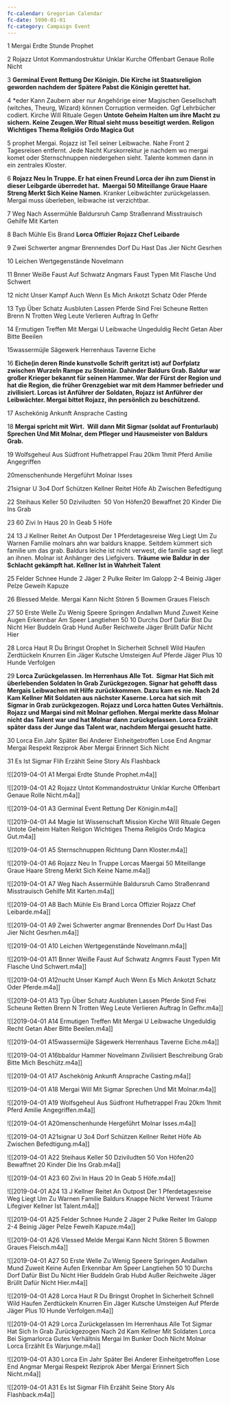 ```yaml
---
fc-calendar: Gregorian Calendar
fc-date: 5990-01-01
fc-category: Campaign Event
---
```


1 Mergai Erdte Stunde Prophet

  

2 Rojazz Untot Kommandostruktur Unklar Kurche Offenbart Genaue Rolle Nicht

  

3 **Germinal Event Rettung Der Königin. Die Kirche ist Staatsreligion geworden nachdem der Spätere Pabst die Königin gerettet hat.**

  

4 *eder Kann Zaubern aber nur Angehörige einer Magischen Gesellschaft (witches, Theurg, Wizard) können Corruption vermeiden. Ggf Lehrbücher codiert. Kirche Will Rituale Gegen **Untote Geheim Halten um ihre Macht zu sichern. Keine Zeugen.Wer Ritual sieht muss beseitigt werden. Religon Wichtiges Thema Religiös Ordo Magica Gut**

  

5 prophet Mergai. Rojazz ist Teil seiner Leibwache. Nahe Front 2 Tagesreisen entfernt. Jede Nacht Kurskorrektur je nachdem wo mergai komet oder Sternschnuppen niedergehen sieht. Talente kommen dann in ein zentrales Kloster. 

  

6 **Rojazz Neu In Truppe. Er hat einen Freund Lorca der ihn zum Dienst in dieser Leibgarde überredet hat.  Maergai 50 Miteillange Graue Haare Streng Merkt Sich Keine Namen**. Kranker Leibwächter zurückgelassen. Mergai muss überleben, leibwache ist verzichtbar.

  

7 Weg Nach Assermühle Baldursruh Camp Straßenrand Misstrauisch Gehilfe Mit Karten

  

8 Bach Mühle Eis Brand **Lorca Offizier Rojazz Chef Leibarde**

  

9 Zwei Schwerter angmar Brennendes Dorf Du Hast Das Jier Nicht Gesrhen

  

10 Leichen Wertgegenstände Novelmann

  

11 Bnner Weiße Faust Auf Schwatz Angmars Faust Typen Mit Flasche Und Schwert

  

12 nicht Unser Kampf Auch Wenn Es Mich Ankotzt Schatz Oder Pferde

  

13 Typ Über Schatz Ausbluten Lassen Pferde Sind Frei Scheune Retten Brenn N Trotten Weg Leute Verlieren Auftrag In Gefhr

  

14 Ermutigen Treffen Mit Mergai U Leibwache Ungeduldig Recht Getan Aber Bitte Beeilen

  

15wassermüjle Sägewerk Herrenhaus Taverne Eiche

  

16 **Eiche(in deren Rinde kunstvolle Schrift geritzt ist) auf Dorfplatz zwischen Wurzeln Rampe zu Steintür. Dahinder Baldurs Grab. Baldur war großer Krieger bekannt für seinen Hammer. War der Fürst der Region und hat die Region, die früher Grenzgebiet war mit dem Hammer befrieder und zivilisiert. Lorcas ist Anführer der Soldaten, Rojazz ist Anführer der Leibwächter. Mergai bittet Rojazz, ihn persönlich zu beschützend.** 

  

17 Aschekönig Ankunft Ansprache Casting

  

18 **Mergai spricht mit Wirt.  Will dann Mit Sigmar (soldat auf Fronturlaub) Sprechen Und Mit Molnar, dem Pfleger und Hausmeister von Baldurs Grab.**

  

19 Wolfsgeheul Aus Südfront Hufhetrappel Frau 20km 1hmit Pferd Amilie Angegriffen

  

20menschenhunde Hergeführt Molnar Isses

  

21signar U 3o4 Dorf Schützen Kellner Reitet Höfe Ab Zwischen Befedtigung

  

22 Steihaus Keller 50 Dziviludten  50 Von Höfen20 Bewaffnet 20 Kinder Die Ins Grab

  

23 60 Zivi In Haus 20 In Geab 5 Höfe

  

24 13 J Kellner Reitet An Outpost Der 1 Pferdetagesreise Weg Liegt Um Zu Warnen Familie molnars ahn war baldurs knappe. Seitdem kümmert sich familie um das grab. Baldurs leiche ist nicht verwest, die familie sagt es liegt an ihnen. Molnar ist Anhänger des Liefgivers. **Träume wie Baldur in der Schlacht gekämpft hat. Kellner Ist in Wahrheit Talent**

  

25 Felder Schnee Hunde 2 Jäger 2 Pulke Reiter Im Galopp 2-4 Beinig Jäger Pelze Geweih Kapuze

  

26 Blessed Melde. Mergai Kann Nicht Stören 5 Bowmen Graues Fleisch

  

27 50 Erste Welle Zu Wenig Speere Springen Andallwn Mund Zuweit Keine Augen Erkennbar Am Speer Langtiehen 50 10 Durchs Dorf Dafür Bist Du Nicht Hier Buddeln Grab Hund Außer Reichweite Jäger Brüllt Dafür Nicht Hier

  

28 Lorca Haut R Du Bringst Orophet In Sicherheit Schnell Wild Haufen Zerdtückeln Knurren Ein Jäger Kutsche Umsteigen Auf Pferde Jäger Plus 10 Hunde Verfolgen

  

29 **Lorca Zurückgelassen. Im Herrenhaus Alle Tot.  Sigmar Hat Sich mit überlebenden Soldaten In Grab Zurückgezogen. Signar hat gehofft dass Mergais Leibwachen mit Hilfe zurückkommen. Dazu kam es nie. Nach 2d Kam Kellner Mit Soldaten aus nächster Kaserne. Lorca hat sich mit Sigmar in Grab zurückgezogen. Rojazz und Lorca hatten Gutes Verhältnis. Rojazz und Margai sind mit Molnar geflohen. Mergai merkte dass Molnar nicht das Talent war und hat Molnar dann zurückgelassen. Lorca Erzählt später dass der Junge das Talent war, nachdem Mergai gesucht hatte.**
  

30 Lorca Ein Jahr Später Bei Anderer Einheitgetroffen Lose End Angmar Mergai Respekt Reziprok Aber Mergai Erinnert Sich Nicht

  

31 Es Ist Sigmar Flih Erzählt Seine Story Als Flashback


![[2019-04-01 A1 Mergai Erdte Stunde Prophet.m4a]]

![[2019-04-01 A2 Rojazz Untot Kommandostruktur Unklar Kurche Offenbart Genaue Rolle Nicht.m4a]]

![[2019-04-01 A3 Germinal Event Rettung Der Königin.m4a]]

![[2019-04-01 A4 Magie Ist Wissenschaft Mission Kirche Will Rituale Gegen Untote Geheim Halten Religon Wichtiges Thema Religiös Ordo Magica Gut.m4a]]

![[2019-04-01 A5 Sternschnuppen Richtung Dann Kloster.m4a]]

![[2019-04-01 A6 Rojazz Neu In Truppe Lorcas Maergai 50 Miteillange Graue Haare Streng Merkt Sich Keine Name.m4a]]

![[2019-04-01 A7 Weg Nach Assermühle Baldursruh Camo Straßenrand Misstrauisch Gehilfe Mit Karten.m4a]]

![[2019-04-01 A8 Bach Mühle Eis Brand Lorca Offizier Rojazz Chef Leibarde.m4a]]

![[2019-04-01 A9 Zwei Schwerter angmar Brennendes Dorf Du Hast Das Jier Nicht Gesrhen.m4a]]

![[2019-04-01 A10 Leichen Wertgegenstände Novelmann.m4a]]

![[2019-04-01 A11 Bnner Weiße Faust Auf Schwatz Angmrs Faust Typen Mit Flasche Und Schwert.m4a]]

![[2019-04-01 A12nucht Unser Kampf Auch Wenn Es Mich Ankotzt Schatz Oder Pferde.m4a]]

![[2019-04-01 A13 Typ Über Schatz Ausbluten Lassen Pferde Sind Frei Scheune Retten Brenn N Trotten Weg Leute Verlieren Auftrag In Gefhr.m4a]]

![[2019-04-01 A14 Ermutigen Treffen Mit Mergai U Leibwache Ungeduldig Recht Getan Aber Bitte Beeilen.m4a]]

![[2019-04-01 A15wassermüjle Sägewerk Herrenhaus Taverne Eiche.m4a]]

![[2019-04-01 A16bbaldur Hammer Novelmann Zivilisiert Beschreibung Grab Bitte Mich Beschütz.m4a]]

![[2019-04-01 A17 Aschekönig Ankunft Ansprache Casting.m4a]]

![[2019-04-01 A18 Mergai Will Mit Sigmar Sprechen Und Mit Molnar.m4a]]

![[2019-04-01 A19 Wolfsgeheul Aus Südfront Hufhetrappel Frau 20km 1hmit Pferd Amilie Angegriffen.m4a]]

![[2019-04-01 A20menschenhunde Hergeführt Molnar Isses.m4a]]

![[2019-04-01 A21signar U 3o4 Dorf Schützen Kellner Reitet Höfe Ab Zwischen Befedtigung.m4a]]

![[2019-04-01 A22 Steihaus Keller 50 Dziviludten  50 Von Höfen20 Bewaffnet 20 Kinder Die Ins Grab.m4a]]

![[2019-04-01 A23 60 Zivi In Haus 20 In Geab 5 Höfe.m4a]]

![[2019-04-01 A24 13 J Kellner Reitet An Outpost Der 1 Pferdetagesreise Weg Liegt Um Zu Warnen Familie Baldurs Knappe Nicht Verwest Träume Lifegiver Kellner Ist Talent.m4a]]

![[2019-04-01 A25 Felder Schnee Hunde 2 Jäger 2 Pulke Reiter Im Galopp 2-4 Beinig Jäger Pelze Feweih Kapuze.m4a]]

![[2019-04-01 A26 Vlessed Melde Mergai Kann Nicht Stören 5 Bowmen Graues Fleisch.m4a]]

![[2019-04-01 A27 50 Erste Welle Zu Wenig Speere Springen Andallwn Mund Zuweit Keine Aufen Erkennbar Am Speer Langtiehen 50 10 Durchs Dorf Dafür Bist Du Nicht Hier Buddeln Grab Hubd Außer Reichweite Jäger Brüllt Dafür Nicht Hier.m4a]]

![[2019-04-01 A28 Lorca Haut R Du Bringst Orophet In Sicherheit Schnell Wild Haufen Zerdtückeln Knurren Ein Jäger Kutsche Umsteigen Auf Pferde Jäger Plus 10 Hunde Verfolgen.m4a]]

![[2019-04-01 A29 Lorca Zurückgelassen Im Herrenhaus Alle Tot Sigmar Hat Sich In Grab Zurückgezogen Nach 2d Kam Kellner Mit Soldaten Lorca Bei Sigmarlorca Gutes Verhältnis Mergai Im Bunker Doch Nicht Molnar Lorca Erzählt Es Warjunge.m4a]]

![[2019-04-01 A30 Lorca Ein Jahr Später Bei Anderer Einheitgetroffen Lose End Angmar Mergai Respekt Reziprok Aber Mergai Erinnert Sich Nicht.m4a]]

![[2019-04-01 A31 Es Ist Sigmar Flih Erzählt Seine Story Als Flashback.m4a]]